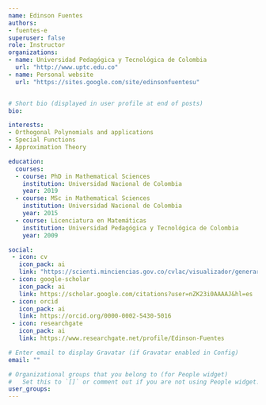 ```yaml
---
name: Edinson Fuentes
authors:
- fuentes-e
superuser: false
role: Instructor
organizations:
- name: Universidad Pedagógica y Tecnológica de Colombia
  url: "http://www.uptc.edu.co"
- name: Personal website
  url: "https://sites.google.com/site/edinsonfuentesu"


# Short bio (displayed in user profile at end of posts)
bio: 

interests:
- Orthogonal Polynomials and applications
- Special Functions
- Approximation Theory

education:
  courses:
  - course: PhD in Mathematical Sciences
    institution: Universidad Nacional de Colombia
    year: 2019
  - course: MSc in Mathematical Sciences
    institution: Universidad Nacional de Colombia
    year: 2015
  - course: Licenciatura en Matemáticas
    institution: Universidad Pedagógica y Tecnológica de Colombia
    year: 2009

social:
 - icon: cv
   icon_pack: ai
   link: "https://scienti.minciencias.gov.co/cvlac/visualizador/generarCurriculoCv.do?cod_rh=0001358008"
 - icon: google-scholar
   icon_pack: ai
   link: https://scholar.google.com/citations?user=nZK23i0AAAAJ&hl=es   
 - icon: orcid
   icon_pack: ai
   link: https://orcid.org/0000-0002-5430-5016
 - icon: researchgate
   icon_pack: ai
   link: https://www.researchgate.net/profile/Edinson-Fuentes

# Enter email to display Gravatar (if Gravatar enabled in Config)
email: ""

# Organizational groups that you belong to (for People widget)
#   Set this to `[]` or comment out if you are not using People widget.
user_groups:
---
```

